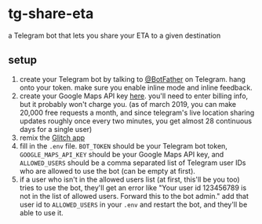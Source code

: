 # tg-share-eta

a Telegram bot that lets you share your ETA to a given destination

## setup

1. create your Telegram bot by talking to [@BotFather](https://t.me/BotFather) on Telegram. hang onto your token. make sure you enable inline mode and inline feedback.
2. create your Google Maps API key [here](https://developers.google.com/maps/documentation/directions/start#get-a-key). you'll need to enter billing info, but it probably won't charge you.
   (as of march 2019, you can make 20,000 free requests a month, and since telegram's live location sharing updates roughly once every two minutes, you get almost 28 continuous days for a single user)
3. remix the [Glitch app](https://glitch.com/~tg-share-eta)
4. fill in the `.env` file.
   `BOT_TOKEN` should be your Telegram bot token, `GOOGLE_MAPS_API_KEY` should be your Google Maps API key, and `ALLOWED_USERS` should be a comma separated list of Telegram user IDs who are allowed to use the bot (can be empty at first).
5. if a user who isn't in the allowed users list (at first, this'll be you too) tries to use the bot, they'll get an error like "Your user id 123456789 is not in the list of allowed users. Forward this to the bot admin."
   add that user id to `ALLOWED_USERS` in your `.env` and restart the bot, and they'll be able to use it.
